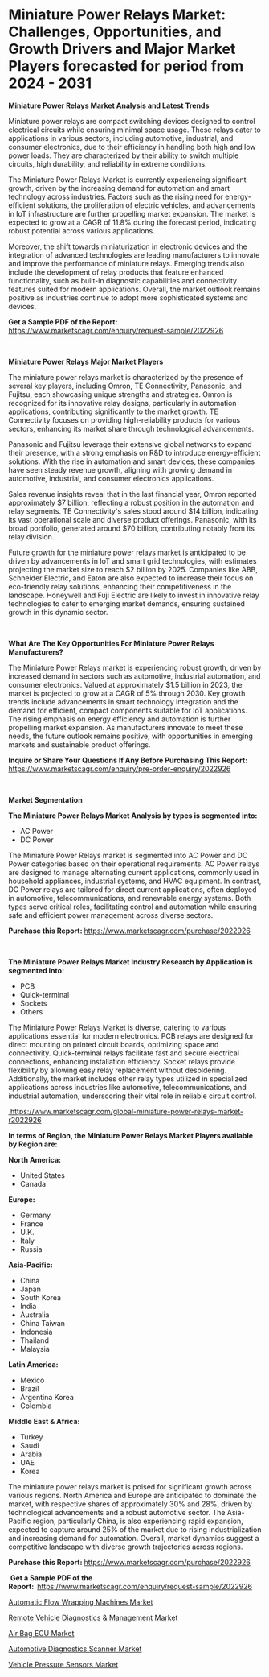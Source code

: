 <p><h1>Miniature Power Relays Market: Challenges, Opportunities, and Growth Drivers and Major Market Players forecasted for period from 2024 - 2031</h1></p><p><strong>Miniature Power Relays Market Analysis and Latest Trends</strong></p>
<p><p>Miniature power relays are compact switching devices designed to control electrical circuits while ensuring minimal space usage. These relays cater to applications in various sectors, including automotive, industrial, and consumer electronics, due to their efficiency in handling both high and low power loads. They are characterized by their ability to switch multiple circuits, high durability, and reliability in extreme conditions.</p><p>The Miniature Power Relays Market is currently experiencing significant growth, driven by the increasing demand for automation and smart technology across industries. Factors such as the rising need for energy-efficient solutions, the proliferation of electric vehicles, and advancements in IoT infrastructure are further propelling market expansion. The market is expected to grow at a CAGR of 11.8% during the forecast period, indicating robust potential across various applications. </p><p>Moreover, the shift towards miniaturization in electronic devices and the integration of advanced technologies are leading manufacturers to innovate and improve the performance of miniature relays. Emerging trends also include the development of relay products that feature enhanced functionality, such as built-in diagnostic capabilities and connectivity features suited for modern applications. Overall, the market outlook remains positive as industries continue to adopt more sophisticated systems and devices.</p></p>
<p><strong>Get a Sample PDF of the Report:&nbsp;</strong> <a href="https://www.marketscagr.com/enquiry/request-sample/2022926?utm_campaign=1684&utm_medium=2&utm_source=Github&utm_content=ia&utm_term=28102024&utm_id=miniature-power-relays">https://www.marketscagr.com/enquiry/request-sample/2022926</a></p>
<p>&nbsp;</p>
<p><strong>Miniature Power Relays Major Market Players</strong></p>
<p><p>The miniature power relays market is characterized by the presence of several key players, including Omron, TE Connectivity, Panasonic, and Fujitsu, each showcasing unique strengths and strategies. Omron is recognized for its innovative relay designs, particularly in automation applications, contributing significantly to the market growth. TE Connectivity focuses on providing high-reliability products for various sectors, enhancing its market share through technological advancements.</p><p>Panasonic and Fujitsu leverage their extensive global networks to expand their presence, with a strong emphasis on R&D to introduce energy-efficient solutions. With the rise in automation and smart devices, these companies have seen steady revenue growth, aligning with growing demand in automotive, industrial, and consumer electronics applications.</p><p>Sales revenue insights reveal that in the last financial year, Omron reported approximately $7 billion, reflecting a robust position in the automation and relay segments. TE Connectivity's sales stood around $14 billion, indicating its vast operational scale and diverse product offerings. Panasonic, with its broad portfolio, generated around $70 billion, contributing notably from its relay division. </p><p>Future growth for the miniature power relays market is anticipated to be driven by advancements in IoT and smart grid technologies, with estimates projecting the market size to reach $2 billion by 2025. Companies like ABB, Schneider Electric, and Eaton are also expected to increase their focus on eco-friendly relay solutions, enhancing their competitiveness in the landscape. Honeywell and Fuji Electric are likely to invest in innovative relay technologies to cater to emerging market demands, ensuring sustained growth in this dynamic sector.</p></p>
<p>&nbsp;</p>
<p><strong>What Are The Key Opportunities For Miniature Power Relays Manufacturers?</strong></p>
<p><p>The Miniature Power Relays market is experiencing robust growth, driven by increased demand in sectors such as automotive, industrial automation, and consumer electronics. Valued at approximately $1.5 billion in 2023, the market is projected to grow at a CAGR of 5% through 2030. Key growth trends include advancements in smart technology integration and the demand for efficient, compact components suitable for IoT applications. The rising emphasis on energy efficiency and automation is further propelling market expansion. As manufacturers innovate to meet these needs, the future outlook remains positive, with opportunities in emerging markets and sustainable product offerings.</p></p>
<p><strong>Inquire or Share Your Questions If Any Before Purchasing This Report:</strong> <a href="https://www.marketscagr.com/enquiry/pre-order-enquiry/2022926?utm_campaign=1684&utm_medium=2&utm_source=Github&utm_content=ia&utm_term=28102024&utm_id=miniature-power-relays">https://www.marketscagr.com/enquiry/pre-order-enquiry/2022926</a></p>
<p>&nbsp;</p>
<p><strong>Market Segmentation</strong></p>
<p><strong>The Miniature Power Relays Market Analysis by types is segmented into:</strong></p>
<p><ul><li>AC Power</li><li>DC Power</li></ul></p>
<p><p>The Miniature Power Relays market is segmented into AC Power and DC Power categories based on their operational requirements. AC Power relays are designed to manage alternating current applications, commonly used in household appliances, industrial systems, and HVAC equipment. In contrast, DC Power relays are tailored for direct current applications, often deployed in automotive, telecommunications, and renewable energy systems. Both types serve critical roles, facilitating control and automation while ensuring safe and efficient power management across diverse sectors.</p></p>
<p><strong>Purchase this Report:&nbsp;</strong><a href="https://www.marketscagr.com/purchase/2022926?utm_campaign=1684&utm_medium=2&utm_source=Github&utm_content=ia&utm_term=28102024&utm_id=miniature-power-relays">https://www.marketscagr.com/purchase/2022926</a></p>
<p>&nbsp;</p>
<p><strong>The Miniature Power Relays Market Industry Research by Application is segmented into:</strong></p>
<p><ul><li>PCB</li><li>Quick-terminal</li><li>Sockets</li><li>Others</li></ul></p>
<p><p>The Miniature Power Relays Market is diverse, catering to various applications essential for modern electronics. PCB relays are designed for direct mounting on printed circuit boards, optimizing space and connectivity. Quick-terminal relays facilitate fast and secure electrical connections, enhancing installation efficiency. Socket relays provide flexibility by allowing easy relay replacement without desoldering. Additionally, the market includes other relay types utilized in specialized applications across industries like automotive, telecommunications, and industrial automation, underscoring their vital role in reliable circuit control.</p></p>
<p><a href="https://www.marketscagr.com/global-miniature-power-relays-market-r2022926?utm_campaign=1684&utm_medium=2&utm_source=Github&utm_content=ia&utm_term=28102024&utm_id=miniature-power-relays">&nbsp;https://www.marketscagr.com/global-miniature-power-relays-market-r2022926</a></p>
<p><strong>In terms of Region, the Miniature Power Relays Market Players available by Region are:</strong></p>
<p>
    <p> <strong> North America: </strong>
        <ul>
            <li>United States</li>
            <li>Canada</li>
        </ul>
        </p> 
    <p> <strong> Europe: </strong>
        <ul>
            <li>Germany</li>
            <li>France</li>
            <li>U.K.</li>
            <li>Italy</li>
            <li>Russia</li>
        </ul>
        </p> 
    <p> <strong> Asia-Pacific: </strong>
        <ul>
            <li>China</li>
            <li>Japan</li>
            <li>South Korea</li>
            <li>India</li>
            <li>Australia</li>
            <li>China Taiwan</li>
            <li>Indonesia</li>
            <li>Thailand</li>
            <li>Malaysia</li>
        </ul>
        </p> 
    <p> <strong> Latin America: </strong>
        <ul>
            <li>Mexico</li>
            <li>Brazil</li>
            <li>Argentina Korea</li>
            <li>Colombia</li>
        </ul>
        </p> 
    <p> <strong> Middle East & Africa: </strong>
        <ul>
            <li>Turkey</li>
            <li>Saudi</li>
            <li>Arabia</li>
            <li>UAE</li>
            <li>Korea</li>
        </ul>
    </p>
    </p>
<p><p>The miniature power relays market is poised for significant growth across various regions. North America and Europe are anticipated to dominate the market, with respective shares of approximately 30% and 28%, driven by technological advancements and a robust automotive sector. The Asia-Pacific region, particularly China, is also experiencing rapid expansion, expected to capture around 25% of the market due to rising industrialization and increasing demand for automation. Overall, market dynamics suggest a competitive landscape with diverse growth trajectories across regions.</p></p>
<p><strong>Purchase this Report: </strong><a href="https://www.marketscagr.com/purchase/2022926?utm_campaign=1684&utm_medium=2&utm_source=Github&utm_content=ia&utm_term=28102024&utm_id=miniature-power-relays">https://www.marketscagr.com/purchase/2022926</a></p>
<p>&nbsp;<strong>Get a Sample PDF of the Report:&nbsp;&nbsp;</strong><a href="https://www.marketscagr.com/enquiry/request-sample/2022926?utm_campaign=1684&utm_medium=2&utm_source=Github&utm_content=ia&utm_term=28102024&utm_id=miniature-power-relays">https://www.marketscagr.com/enquiry/request-sample/2022926</a></p>
<p><strong></strong></p>
<p><p><a href="https://www.linkedin.com/pulse/global-automatic-flow-wrapping-machines-market-exploring-share-lwepc?utm_campaign=1684&utm_medium=2&utm_source=Github&utm_content=ia&utm_term=28102024&utm_id=miniature-power-relays">Automatic Flow Wrapping Machines Market</a></p><p><a href="https://www.linkedin.com/pulse/navigating-remote-vehicle-diagnostics-management-market-expert-fwmzf?trk=public_post_embed_feed-article-content&utm_campaign=1684&utm_medium=2&utm_source=Github&utm_content=ia&utm_term=28102024&utm_id=miniature-power-relays">Remote Vehicle Diagnostics & Management Market</a></p><p><a href="https://www.linkedin.com/pulse/air-bag-ecu-market-share-size-trends-industry-analysis-report-ivrmc?utm_campaign=1684&utm_medium=2&utm_source=Github&utm_content=ia&utm_term=28102024&utm_id=miniature-power-relays">Air Bag ECU Market</a></p><p><a href="https://www.linkedin.com/pulse/global-automotive-diagnostics-scanner-market-analysis-trends-upmlc?utm_campaign=1684&utm_medium=2&utm_source=Github&utm_content=ia&utm_term=28102024&utm_id=miniature-power-relays">Automotive Diagnostics Scanner Market</a></p><p><a href="https://www.linkedin.com/pulse/vehicle-pressure-sensors-market-strategic-insights-product-ybtuf?trk=public_post_embed_feed-article-content&utm_campaign=1684&utm_medium=2&utm_source=Github&utm_content=ia&utm_term=28102024&utm_id=miniature-power-relays">Vehicle Pressure Sensors Market</a></p></p>